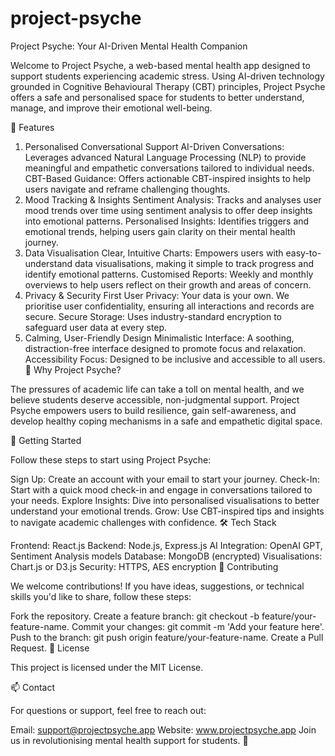# project-psyche
Project Psyche: Your AI-Driven Mental Health Companion

Welcome to Project Psyche, a web-based mental health app designed to support students experiencing academic stress. Using AI-driven technology grounded in Cognitive Behavioural Therapy (CBT) principles, Project Psyche offers a safe and personalised space for students to better understand, manage, and improve their emotional well-being.

🌟 Features

1. Personalised Conversational Support
AI-Driven Conversations: Leverages advanced Natural Language Processing (NLP) to provide meaningful and empathetic conversations tailored to individual needs.
CBT-Based Guidance: Offers actionable CBT-inspired insights to help users navigate and reframe challenging thoughts.
2. Mood Tracking & Insights
Sentiment Analysis: Tracks and analyses user mood trends over time using sentiment analysis to offer deep insights into emotional patterns.
Personalised Insights: Identifies triggers and emotional trends, helping users gain clarity on their mental health journey.
3. Data Visualisation
Clear, Intuitive Charts: Empowers users with easy-to-understand data visualisations, making it simple to track progress and identify emotional patterns.
Customised Reports: Weekly and monthly overviews to help users reflect on their growth and areas of concern.
4. Privacy & Security First
User Privacy: Your data is your own. We prioritise user confidentiality, ensuring all interactions and records are secure.
Secure Storage: Uses industry-standard encryption to safeguard user data at every step.
5. Calming, User-Friendly Design
Minimalistic Interface: A soothing, distraction-free interface designed to promote focus and relaxation.
Accessibility Focus: Designed to be inclusive and accessible to all users.
🎯 Why Project Psyche?

The pressures of academic life can take a toll on mental health, and we believe students deserve accessible, non-judgmental support. Project Psyche empowers users to build resilience, gain self-awareness, and develop healthy coping mechanisms in a safe and empathetic digital space.

🚀 Getting Started

Follow these steps to start using Project Psyche:

Sign Up: Create an account with your email to start your journey.
Check-In: Start with a quick mood check-in and engage in conversations tailored to your needs.
Explore Insights: Dive into personalised visualisations to better understand your emotional trends.
Grow: Use CBT-inspired tips and insights to navigate academic challenges with confidence.
🛠️ Tech Stack

Frontend: React.js
Backend: Node.js, Express.js
AI Integration: OpenAI GPT, Sentiment Analysis models
Database: MongoDB (encrypted)
Visualisations: Chart.js or D3.js
Security: HTTPS, AES encryption
🤝 Contributing

We welcome contributions! If you have ideas, suggestions, or technical skills you'd like to share, follow these steps:

Fork the repository.
Create a feature branch: git checkout -b feature/your-feature-name.
Commit your changes: git commit -m 'Add your feature here'.
Push to the branch: git push origin feature/your-feature-name.
Create a Pull Request.
📜 License

This project is licensed under the MIT License.

📫 Contact

For questions or support, feel free to reach out:

Email: support@projectpsyche.app
Website: www.projectpsyche.app
Join us in revolutionising mental health support for students. 💙
